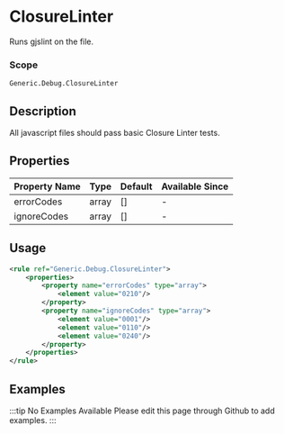 # ClosureLinter

Runs gjslint on the file.

### Scope

`Generic.Debug.ClosureLinter`

## Description

All javascript files should pass basic Closure Linter tests.

## Properties

| Property Name | Type  | Default | Available Since |
| ------------- | ----- | ------- | --------------- |
| errorCodes    | array | []      | -               |
| ignoreCodes   | array | []      | -               |

## Usage

```xml
<rule ref="Generic.Debug.ClosureLinter">
    <properties>
        <property name="errorCodes" type="array">
            <element value="0210"/>
        </property>
        <property name="ignoreCodes" type="array">
            <element value="0001"/>
            <element value="0110"/>
            <element value="0240"/>
        </property>
    </properties>
</rule>
```

## Examples

:::tip No Examples Available
Please edit this page through Github to add examples.
:::